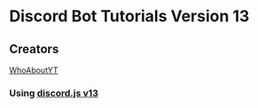 # Discord Bot Tutorials Version 13

## Creators

[WhoAboutYT](https://github.com/idk-pixel)

### Using [discord.js v13](https://www.npmjs.com/package/discord.js/v/13.6.0)
